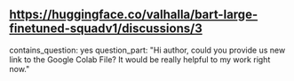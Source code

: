 ## https://huggingface.co/valhalla/bart-large-finetuned-squadv1/discussions/3

contains_question: yes
question_part: "Hi author, could you provide us new link to the Google Colab File? It would be really helpful to my work right now."